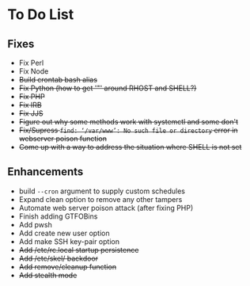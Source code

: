 # To Do List

## Fixes

- Fix Perl
- Fix Node
- ~~Build crontab bash alias~~
- ~~Fix Python (how to get '"' around RHOST and SHELL?)~~
- ~~Fix PHP~~
- ~~Fix IRB~~
- ~~Fix JJS~~
- ~~Figure out why some methods work with systemctl and some don't~~
- ~~Fix/Supress `find: ‘/var/www’: No such file or directory` error in webserver poison function~~
- ~~Come up with a way to address the situation where SHELL is not set~~

## Enhancements

- build `--cron` argument to supply custom schedules
- Expand clean option to remove any other tampers
- Automate web server poison attack (after fixing PHP)
- Finish adding GTFOBins
- Add pwsh
- Add create new user option
- Add make SSH key-pair option
- ~~Add /etc/rc.local startup persistence~~
- ~~Add /etc/skel/ backdoor~~
- ~~Add remove/cleanup function~~
- ~~Add stealth mode~~
